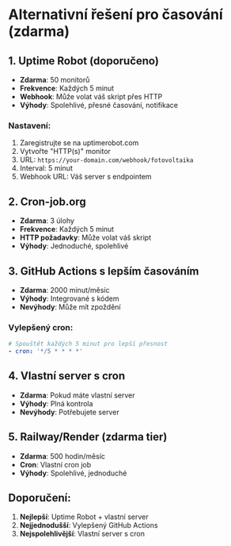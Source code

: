 # Alternativní řešení pro časování (zdarma)

## 1. Uptime Robot (doporučeno)
- **Zdarma**: 50 monitorů
- **Frekvence**: Každých 5 minut
- **Webhook**: Může volat váš skript přes HTTP
- **Výhody**: Spolehlivé, přesné časování, notifikace

### Nastavení:
1. Zaregistrujte se na uptimerobot.com
2. Vytvořte "HTTP(s)" monitor
3. URL: `https://your-domain.com/webhook/fotovoltaika`
4. Interval: 5 minut
5. Webhook URL: Váš server s endpointem

## 2. Cron-job.org
- **Zdarma**: 3 úlohy
- **Frekvence**: Každých 5 minut
- **HTTP požadavky**: Může volat váš skript
- **Výhody**: Jednoduché, spolehlivé

## 3. GitHub Actions s lepším časováním
- **Zdarma**: 2000 minut/měsíc
- **Výhody**: Integrované s kódem
- **Nevýhody**: Může mít zpoždění

### Vylepšený cron:
```yaml
# Spouštět každých 5 minut pro lepší přesnost
- cron: '*/5 * * * *'
```

## 4. Vlastní server s cron
- **Zdarma**: Pokud máte vlastní server
- **Výhody**: Plná kontrola
- **Nevýhody**: Potřebujete server

## 5. Railway/Render (zdarma tier)
- **Zdarma**: 500 hodin/měsíc
- **Cron**: Vlastní cron job
- **Výhody**: Spolehlivé, jednoduché

## Doporučení:
1. **Nejlepší**: Uptime Robot + vlastní server
2. **Nejjednodušší**: Vylepšený GitHub Actions
3. **Nejspolehlivější**: Vlastní server s cron
